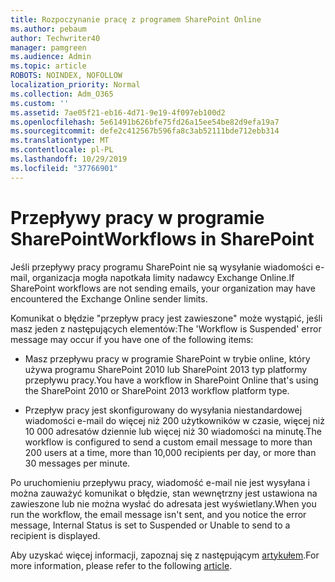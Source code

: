 ```yaml
---
title: Rozpoczynanie pracę z programem SharePoint Online
ms.author: pebaum
author: Techwriter40
manager: pamgreen
ms.audience: Admin
ms.topic: article
ROBOTS: NOINDEX, NOFOLLOW
localization_priority: Normal
ms.collection: Adm_O365
ms.custom: ''
ms.assetid: 7ae05f21-eb16-4d71-9e19-4f097eb100d2
ms.openlocfilehash: 5e61491b626bfe75fd26a15ee54be82d9efa19a7
ms.sourcegitcommit: defe2c412567b596fa8c3ab52111bde712ebb314
ms.translationtype: MT
ms.contentlocale: pl-PL
ms.lasthandoff: 10/29/2019
ms.locfileid: "37766901"
---
```

# <a name="workflows-in-sharepoint"></a><span data-ttu-id="7fa01-102">Przepływy pracy w programie SharePoint</span><span class="sxs-lookup"><span data-stu-id="7fa01-102">Workflows in SharePoint</span></span>

<span data-ttu-id="7fa01-103">Jeśli przepływy pracy programu SharePoint nie są wysyłanie wiadomości e-mail, organizacja mogła napotkała limity nadawcy Exchange Online.</span><span class="sxs-lookup"><span data-stu-id="7fa01-103">If SharePoint workflows are not sending emails, your organization may have encountered the Exchange Online sender limits.</span></span>

<span data-ttu-id="7fa01-104">Komunikat o błędzie "przepływ pracy jest zawieszone" może wystąpić, jeśli masz jeden z następujących elementów:</span><span class="sxs-lookup"><span data-stu-id="7fa01-104">The 'Workflow is Suspended' error message may occur if you have one of the following items:</span></span>

- <span data-ttu-id="7fa01-105">Masz przepływu pracy w programie SharePoint w trybie online, który używa programu SharePoint 2010 lub SharePoint 2013 typ platformy przepływu pracy.</span><span class="sxs-lookup"><span data-stu-id="7fa01-105">You have a workflow in SharePoint Online that's using the SharePoint 2010 or SharePoint 2013 workflow platform type.</span></span>

- <span data-ttu-id="7fa01-106">Przepływ pracy jest skonfigurowany do wysyłania niestandardowej wiadomości e-mail do więcej niż 200 użytkowników w czasie, więcej niż 10 000 adresatów dziennie lub więcej niż 30 wiadomości na minutę.</span><span class="sxs-lookup"><span data-stu-id="7fa01-106">The workflow is configured to send a custom email message to more than 200 users at a time, more than 10,000 recipients per day, or more than 30 messages per minute.</span></span>

<span data-ttu-id="7fa01-107">Po uruchomieniu przepływu pracy, wiadomość e-mail nie jest wysyłana i można zauważyć komunikat o błędzie, stan wewnętrzny jest ustawiona na zawieszone lub nie można wysłać do adresata jest wyświetlany.</span><span class="sxs-lookup"><span data-stu-id="7fa01-107">When you run the workflow, the email message isn't sent, and you notice the error message, Internal Status is set to Suspended or Unable to send to a recipient is displayed.</span></span>

<span data-ttu-id="7fa01-108">Aby uzyskać więcej informacji, zapoznaj się z następującym [artykułem](https://docs.microsoft.com/sharepoint/support/workflows/configured-workflow-fails-running).</span><span class="sxs-lookup"><span data-stu-id="7fa01-108">For more information, please refer to the following [article](https://docs.microsoft.com/sharepoint/support/workflows/configured-workflow-fails-running).</span></span>

